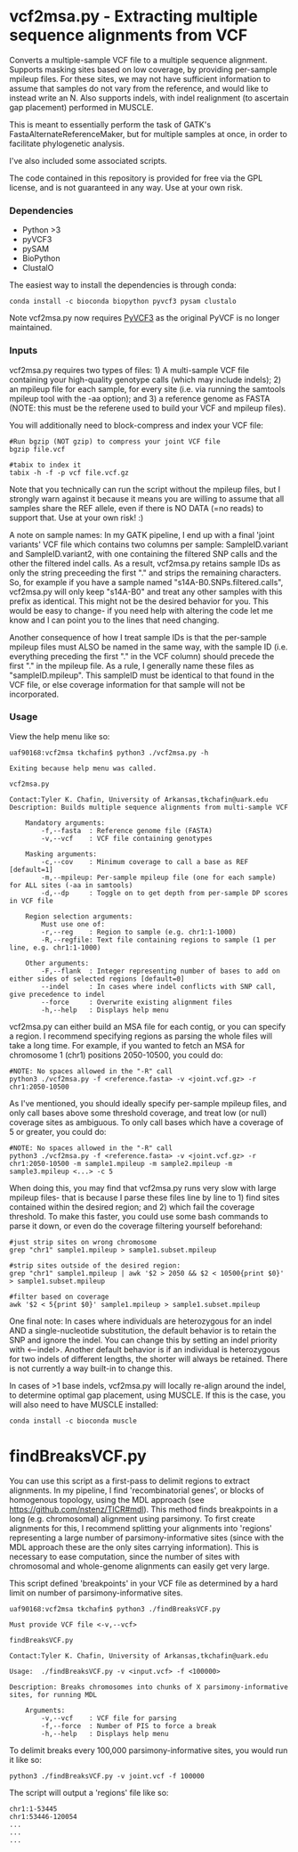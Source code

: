 # vcf2msa.py - Extracting multiple sequence alignments from VCF

Converts a multiple-sample VCF file to a multiple sequence alignment. Supports masking sites based on low coverage, by providing per-sample mpileup files. For these sites, we may not have sufficient information to assume that samples do not vary from the reference, and would like to instead write an N. Also supports indels, with indel realignment (to ascertain gap placement) performed in MUSCLE. 

This is meant to essentially perform the task of GATK's FastaAlternateReferenceMaker, but for multiple samples at once, in order to facilitate phylogenetic analysis. 

I've also included some associated scripts.

The code contained in this repository is provided for free via the GPL license, and is not guaranteed in any way. Use at your own risk.

### Dependencies
- Python >3
- pyVCF3
- pySAM
- BioPython
- ClustalO

The easiest way to install the dependencies is through conda:
```
conda install -c bioconda biopython pyvcf3 pysam clustalo
```

Note vcf2msa.py now requires [PyVCF3](https://github.com/dridk/PyVCF3) as the original PyVCF is no longer maintained.

### Inputs

vcf2msa.py requires two types of files: 1) A multi-sample VCF file containing your high-quality genotype calls (which may include indels); 2) an mpileup file for each sample, for every site (i.e. via running the samtools mpileup tool with the -aa option); and 3) a reference genome as FASTA (NOTE: this must be the referene used to build your VCF and mpileup files). 

You will additionally need to block-compress and index your VCF file:
```
#Run bgzip (NOT gzip) to compress your joint VCF file
bgzip file.vcf

#tabix to index it
tabix -h -f -p vcf file.vcf.gz
```

Note that you technically can run the script without the mpileup files, but I strongly warn against it because it means you are willing to assume that all samples share the REF allele, even if there is NO DATA (=no reads) to support that. Use at your own risk! :)

A note on sample names: In my GATK pipeline, I end up with a final 'joint variants' VCF file which contains two columns per sample: SampleID.variant and SampleID.variant2, with one containing the filtered SNP calls and the other the filtered indel calls. As a result, vcf2msa.py retains sample IDs as only the string preceeding the first "." and strips the remaining characters. So, for example if you have a sample named "s14A-B0.SNPs.filtered.calls", vcf2msa.py will only keep "s14A-B0" and treat any other samples with this prefix as identical. This might not be the desired behavior for you. This would be easy to change- if you need help with altering the code let me know and I can point you to the lines that need changing. 

Another consequence of how I treat sample IDs is that the per-sample mpileup files must ALSO be named in the same way, with the sample ID (i.e. everything preceding the first "." in the VCF column) should precede the first "." in the mpileup file. As a rule, I generally name these files as "sampleID.mpileup". This sampleID must be identical to that found in the VCF file, or else coverage information for that sample will not be incorporated. 

### Usage

View the help menu like so:
```
uaf90168:vcf2msa tkchafin$ python3 ./vcf2msa.py -h

Exiting because help menu was called.

vcf2msa.py

Contact:Tyler K. Chafin, University of Arkansas,tkchafin@uark.edu
Description: Builds multiple sequence alignments from multi-sample VCF

	Mandatory arguments:
		-f,--fasta	: Reference genome file (FASTA)
		-v,--vcf	: VCF file containing genotypes

	Masking arguments:
		-c,--cov	: Minimum coverage to call a base as REF [default=1]
		-m,--mpileup: Per-sample mpileup file (one for each sample) for ALL sites (-aa in samtools)
		-d,--dp		: Toggle on to get depth from per-sample DP scores in VCF file

	Region selection arguments:
		Must use one of:
		-r,--reg	: Region to sample (e.g. chr1:1-1000)
		-R,--regfile: Text file containing regions to sample (1 per line, e.g. chr1:1-1000)

	Other arguments:
		-F,--flank	: Integer representing number of bases to add on either sides of selected regions [default=0]
		--indel		: In cases where indel conflicts with SNP call, give precedence to indel
		--force		: Overwrite existing alignment files
		-h,--help	: Displays help menu
```
vcf2msa.py can either build an MSA file for each contig, or you can specify a region. I recommend specifying regions as parsing the whole files will take a long time. For example, if you wanted to fetch an MSA for chromosome 1 (chr1) positions 2050-10500, you could do:

```
#NOTE: No spaces allowed in the "-R" call
python3 ./vcf2msa.py -f <reference.fasta> -v <joint.vcf.gz> -r chr1:2050-10500
```

As I've mentioned, you should ideally specify per-sample mpileup files, and only call bases above some threshold coverage, and treat low (or null) coverage sites as ambiguous. To only call bases which have a coverage of 5 or greater, you could do:

```
#NOTE: No spaces allowed in the "-R" call
python3 ./vcf2msa.py -f <reference.fasta> -v <joint.vcf.gz> -r chr1:2050-10500 -m sample1.mpileup -m sample2.mpileup -m sample3.mpileup <...> -c 5
```
When doing this, you may find that vcf2msa.py runs very slow with large mpileup files- that is because I parse these files line by line to 1) find sites contained within the desired region; and 2) which fail the coverage threshold. To make this faster, you could use some bash commands to parse it down, or even do the coverage filtering yourself beforehand:
```
#just strip sites on wrong chromosome
grep "chr1" sample1.mpileup > sample1.subset.mpileup

#strip sites outside of the desired region:
grep "chr1" sample1.mpileup | awk '$2 > 2050 && $2 < 10500{print $0}' > sample1.subset.mpileup

#filter based on coverage
awk '$2 < 5{print $0}' sample1.mpileup > sample1.subset.mpileup
```

One final note: In cases where individuals are heterozygous for an indel AND a single-nucleotide substitution, the default behavior is to retain the SNP and ignore the indel. You can change this by setting an indel priority with <--indel>. Another default behavior is if an individual is heterozygous for two indels of different lengths, the shorter will always be retained. There is not currently a way built-in to change this.

In cases of >1 base indels, vcf2msa.py will locally re-align around the indel, to determine optimal gap placement, using MUSCLE. If this is the case, you will also need to have MUSCLE installed:

```
conda install -c bioconda muscle
```

# findBreaksVCF.py

You can use this script as a first-pass to delimit regions to extract alignments. In my pipeline, I find 'recombinatorial genes', or blocks of homogenous topology, using the MDL approach (see https://github.com/nstenz/TICR#mdl). This method finds breakpoints in a long (e.g. chromosomal) alignment using parsimony. To first create alignments for this, I recommend splitting your alignments into 'regions' representing a large number of parsimony-informative sites (since with the MDL approach these are the only sites carrying information). This is necessary to ease computation, since the number of sites with chromosomal and whole-genome alignments can easily get very large. 

This script defined 'breakpoints' in your VCF file as determined by a hard limit on number of parsimony-informative sites. 

```
uaf90168:vcf2msa tkchafin$ python3 ./findBreaksVCF.py 

Must provide VCF file <-v,--vcf>

findBreaksVCF.py

Contact:Tyler K. Chafin, University of Arkansas,tkchafin@uark.edu

Usage:  ./findBreaksVCF.py -v <input.vcf> -f <100000>

Description: Breaks chromosomes into chunks of X parsimony-informative sites, for running MDL

	Arguments:
		-v,--vcf	: VCF file for parsing
		-f,--force	: Number of PIS to force a break
		-h,--help	: Displays help menu
```

To delimit breaks every 100,000 parsimony-informative sites, you would run it like so:

```
python3 ./findBreaksVCF.py -v joint.vcf -f 100000
```

The script will output a 'regions' file like so:
```
chr1:1-53445
chr1:53446-120054
...
...
...
```

